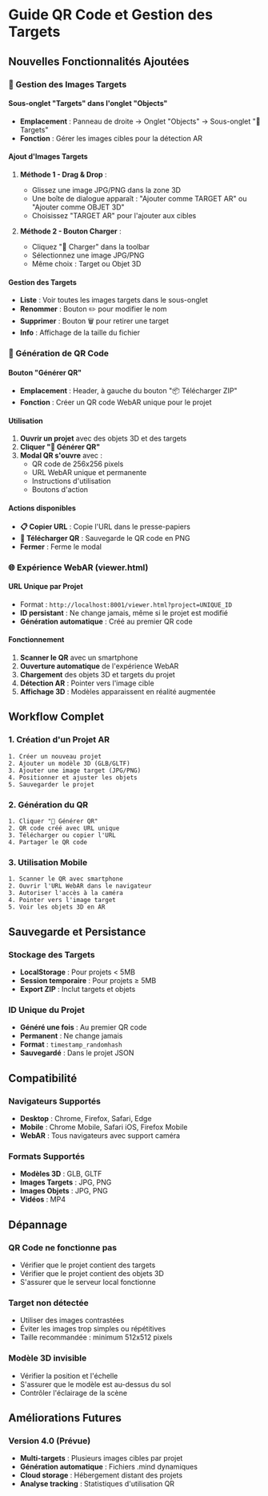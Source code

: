 # Guide QR Code et Gestion des Targets

## Nouvelles Fonctionnalités Ajoutées

### 🎯 Gestion des Images Targets

#### Sous-onglet "Targets" dans l'onglet "Objects"
- **Emplacement** : Panneau de droite → Onglet "Objects" → Sous-onglet "🎯 Targets"
- **Fonction** : Gérer les images cibles pour la détection AR

#### Ajout d'Images Targets
1. **Méthode 1 - Drag & Drop** :
   - Glissez une image JPG/PNG dans la zone 3D
   - Une boîte de dialogue apparaît : "Ajouter comme TARGET AR" ou "Ajouter comme OBJET 3D"
   - Choisissez "TARGET AR" pour l'ajouter aux cibles

2. **Méthode 2 - Bouton Charger** :
   - Cliquez "📁 Charger" dans la toolbar
   - Sélectionnez une image JPG/PNG
   - Même choix : Target ou Objet 3D

#### Gestion des Targets
- **Liste** : Voir toutes les images targets dans le sous-onglet
- **Renommer** : Bouton ✏️ pour modifier le nom
- **Supprimer** : Bouton 🗑️ pour retirer une target
- **Info** : Affichage de la taille du fichier

### 📱 Génération de QR Code

#### Bouton "Générer QR"
- **Emplacement** : Header, à gauche du bouton "📦 Télécharger ZIP"
- **Fonction** : Créer un QR code WebAR unique pour le projet

#### Utilisation
1. **Ouvrir un projet** avec des objets 3D et des targets
2. **Cliquer "📱 Générer QR"**
3. **Modal QR s'ouvre** avec :
   - QR code de 256x256 pixels
   - URL WebAR unique et permanente
   - Instructions d'utilisation
   - Boutons d'action

#### Actions disponibles
- **📋 Copier URL** : Copie l'URL dans le presse-papiers
- **💾 Télécharger QR** : Sauvegarde le QR code en PNG
- **Fermer** : Ferme le modal

### 🌐 Expérience WebAR (viewer.html)

#### URL Unique par Projet
- Format : `http://localhost:8001/viewer.html?project=UNIQUE_ID`
- **ID persistant** : Ne change jamais, même si le projet est modifié
- **Génération automatique** : Créé au premier QR code

#### Fonctionnement
1. **Scanner le QR** avec un smartphone
2. **Ouverture automatique** de l'expérience WebAR
3. **Chargement** des objets 3D et targets du projet
4. **Détection AR** : Pointer vers l'image cible
5. **Affichage 3D** : Modèles apparaissent en réalité augmentée

## Workflow Complet

### 1. Création d'un Projet AR
```
1. Créer un nouveau projet
2. Ajouter un modèle 3D (GLB/GLTF)
3. Ajouter une image target (JPG/PNG)
4. Positionner et ajuster les objets
5. Sauvegarder le projet
```

### 2. Génération du QR
```
1. Cliquer "📱 Générer QR"
2. QR code créé avec URL unique
3. Télécharger ou copier l'URL
4. Partager le QR code
```

### 3. Utilisation Mobile
```
1. Scanner le QR avec smartphone
2. Ouvrir l'URL WebAR dans le navigateur
3. Autoriser l'accès à la caméra
4. Pointer vers l'image target
5. Voir les objets 3D en AR
```

## Sauvegarde et Persistance

### Stockage des Targets
- **LocalStorage** : Pour projets < 5MB
- **Session temporaire** : Pour projets ≥ 5MB
- **Export ZIP** : Inclut targets et objets

### ID Unique du Projet
- **Généré une fois** : Au premier QR code
- **Permanent** : Ne change jamais
- **Format** : `timestamp_randomhash`
- **Sauvegardé** : Dans le projet JSON

## Compatibilité

### Navigateurs Supportés
- **Desktop** : Chrome, Firefox, Safari, Edge
- **Mobile** : Chrome Mobile, Safari iOS, Firefox Mobile
- **WebAR** : Tous navigateurs avec support caméra

### Formats Supportés
- **Modèles 3D** : GLB, GLTF
- **Images Targets** : JPG, PNG
- **Images Objets** : JPG, PNG
- **Vidéos** : MP4

## Dépannage

### QR Code ne fonctionne pas
- Vérifier que le projet contient des targets
- Vérifier que le projet contient des objets 3D
- S'assurer que le serveur local fonctionne

### Target non détectée
- Utiliser des images contrastées
- Éviter les images trop simples ou répétitives
- Taille recommandée : minimum 512x512 pixels

### Modèle 3D invisible
- Vérifier la position et l'échelle
- S'assurer que le modèle est au-dessus du sol
- Contrôler l'éclairage de la scène

## Améliorations Futures

### Version 4.0 (Prévue)
- **Multi-targets** : Plusieurs images cibles par projet
- **Génération automatique** : Fichiers .mind dynamiques
- **Cloud storage** : Hébergement distant des projets
- **Analyse tracking** : Statistiques d'utilisation QR 